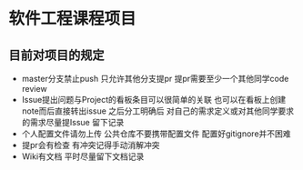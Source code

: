 # 软件工程课程项目

## 目前对项目的规定

- master分支禁止push 只允许其他分支提pr 提pr需要至少一个其他同学code review
- Issue提出问题与Project的看板条目可以很简单的关联 也可以在看板上创建note而后直接转出issue 之后分工明确后 对自己的需求定义或对其他同学要求的需求尽量提Issue 留下记录
- 个人配置文件请勿上传 公共仓库不要携带配置文件 配置好gitignore并不困难
- 提pr会有检查 有冲突记得手动消解冲突
- Wiki有文档 平时尽量留下文档记录
